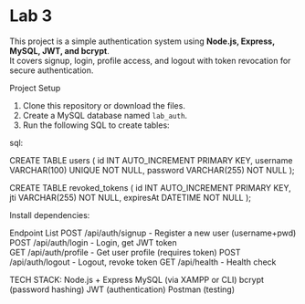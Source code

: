 # Lab 3

This project is a simple authentication system using **Node.js, Express, MySQL, JWT, and bcrypt**.  
It covers signup, login, profile access, and logout with token revocation for secure authentication.

 Project Setup

1. Clone this repository or download the files.
2. Create a MySQL database named `lab_auth`.
3. Run the following SQL to create tables:

sql:

CREATE TABLE users (
  id INT AUTO_INCREMENT PRIMARY KEY,
  username VARCHAR(100) UNIQUE NOT NULL,
  password VARCHAR(255) NOT NULL
);

CREATE TABLE revoked_tokens (
  id INT AUTO_INCREMENT PRIMARY KEY,
  jti VARCHAR(255) NOT NULL,
  expiresAt DATETIME NOT NULL
);

Install dependencies:

Endpoint List
POST	/api/auth/signup - Register a new user (username+pwd)	
POST	/api/auth/login	- Login, get JWT token	
GET	/api/auth/profile	- Get user profile (requires token)	
POST	/api/auth/logout - Logout, revoke token	
GET	/api/health	- Health check	

TECH STACK:
Node.js + Express
MySQL (via XAMPP or CLI)
bcrypt (password hashing)
JWT (authentication)
Postman (testing)
